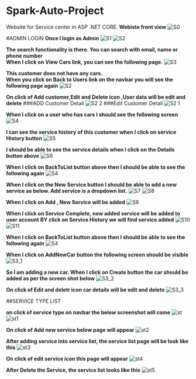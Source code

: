 # Spark-Auto-Project
Website for Service center in ASP .NET CORE.
**Webiste front view**
![S0](https://user-images.githubusercontent.com/53462568/118270999-5ebb3a80-b4de-11eb-9f1e-501d20734724.png)

#ADMIN LOGIN
**Once I login as Admin**
![S1](https://user-images.githubusercontent.com/53462568/118271055-6f6bb080-b4de-11eb-8374-6d49addcbe38.png)
![S2](https://user-images.githubusercontent.com/53462568/118271071-74306480-b4de-11eb-8e4e-16c8018bbac1.png)


**The search functionality is there. You can search with email, name or phone number</br>
When I click on View Cars link, you can see the following page.**
![S3](https://user-images.githubusercontent.com/53462568/118347998-f1062180-b564-11eb-972f-85aefceb5597.png)


**This customer does not have any cars.</br>
When you click on Back to Users link on the navbar you will see the following page again**
![S2](https://user-images.githubusercontent.com/53462568/118348025-109d4a00-b565-11eb-8121-c3a316c1f6b6.png)

**On click of Add customer,Edit and Delete icon ,User data will be edit and delete**
###ADD Customer Detail
![S2 2](https://user-images.githubusercontent.com/53462568/118349056-0763ab80-b56c-11eb-850e-da98d8535f2f.png)
###Edit Customer Detail
![S2 1](https://user-images.githubusercontent.com/53462568/118348980-670d8700-b56b-11eb-8f42-cbea07c2bb1d.png)

**When I click on a user who has cars I should see the following screen**
![S4](https://user-images.githubusercontent.com/53462568/118348033-214dc000-b565-11eb-8e4e-0aad0cab1a8a.png)



**I can see the service history of this customer when I click on service History button**
![S5](https://user-images.githubusercontent.com/53462568/118348089-87d2de00-b565-11eb-814f-80c57f262f30.png)

**I should be able to see the service details when I click on the Details button above**
![S6](https://user-images.githubusercontent.com/53462568/118348149-ee57fc00-b565-11eb-990a-8c227dedf4b7.png)

**When I click on BackToList button above then I should be able to see the following again**
![S4](https://user-images.githubusercontent.com/53462568/118348188-3ecf5980-b566-11eb-8c71-c7c6325e3fab.png)

**When I click on the New Service button I should be able to add a new service as below. Add service is a dropdown list.**
![S7](https://user-images.githubusercontent.com/53462568/118348349-3c213400-b567-11eb-87c9-1e0b5388e3d3.png)
![S8](https://user-images.githubusercontent.com/53462568/118348415-c5386b00-b567-11eb-9aee-524343064c6e.png)


**When I click on Add , New Service will be added**
![S9](https://user-images.githubusercontent.com/53462568/118348413-c073b700-b567-11eb-8f22-dff1cad33872.png)

**When I click on Service Complete, new added service will be added to user account**
**BY click on Service History we will find service added**
![S10](https://user-images.githubusercontent.com/53462568/118348564-ebaad600-b568-11eb-8ba0-aa58b2789126.png)
![S11](https://user-images.githubusercontent.com/53462568/118348572-f36a7a80-b568-11eb-9ef9-38063d11f7fd.png)

**When I click on BackToList button above then I should be able to see the following again**
![S4](https://user-images.githubusercontent.com/53462568/118348188-3ecf5980-b566-11eb-8c71-c7c6325e3fab.png)

**When I click on AddNewCar button the following screen should be visible**
![S3_1](https://user-images.githubusercontent.com/53462568/118349178-c28c4480-b56c-11eb-900b-06a76dbcc03f.png)

**So I am adding a new car. When I click on Create button the car should be added as per the screen shot below**
![S3_2](https://user-images.githubusercontent.com/53462568/118349300-8c9b9000-b56d-11eb-9abd-d779495f5a2a.png)

**On click of Edit and deletr icon car details will be edit and delete**
![S3_3](https://user-images.githubusercontent.com/53462568/118349392-0895d800-b56e-11eb-8f8f-e095e7295624.png)



##SERVICE TYPE LIST

**on click of service type on navbar the below screenshot will come**
![st](https://user-images.githubusercontent.com/53462568/118351142-cffafc00-b577-11eb-972b-4c6ed9d22fc0.png)
![st1](https://user-images.githubusercontent.com/53462568/118351146-d6897380-b577-11eb-9a6d-ddced56ca0f2.png)

**On click of Add new service below page will appear**
![st2](https://user-images.githubusercontent.com/53462568/118351162-e903ad00-b577-11eb-8a7b-8c0fd9695c4d.png)

**After adding service into service list, the service list page will be look like this**
![st3](https://user-images.githubusercontent.com/53462568/118351163-ee60f780-b577-11eb-8b5e-f70d63c31405.png)

**On click of edit service icon this page will appear**
![st4](https://user-images.githubusercontent.com/53462568/118351191-16505b00-b578-11eb-9e17-0010c6486f95.png)


**After Delete the Service, the service list looks like this**
![st5](https://user-images.githubusercontent.com/53462568/118351223-58799c80-b578-11eb-8e0b-4b2d8755122e.png)

